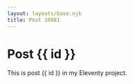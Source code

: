```yaml
---
layout: layouts/base.njk
title: Post 10981
---
```


# Post {{ id }}

This is post {{ id }} in my Eleventy project.
